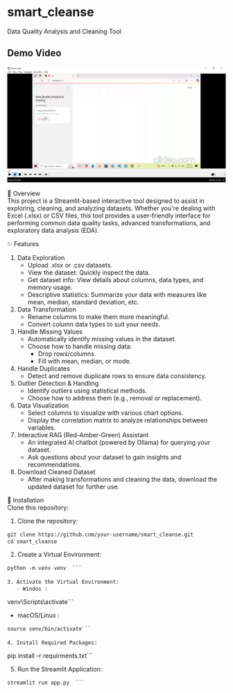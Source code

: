 # smart_cleanse
Data Quality Analysis and Cleaning Tool

## Demo Video

[![Watch the demo](assets/DemoImage.png)](assets/Demo.mp4)

🌟 Overview  
This project is a Streamlit-based interactive tool designed to assist in exploring, cleaning, and analyzing datasets. Whether you're dealing with Excel (.xlsx) or CSV files, this tool provides a user-friendly interface for performing common data quality tasks, advanced transformations, and exploratory data analysis (EDA).

✨ Features  
1. Data Exploration  
   - Upload .xlsx or .csv datasets.  
   - View the dataset: Quickly inspect the data.  
   - Get dataset info: View details about columns, data types, and memory usage.  
   - Descriptive statistics: Summarize your data with measures like mean, median, standard deviation, etc.  
2. Data Transformation  
   - Rename columns to make them more meaningful.  
   - Convert column data types to suit your needs.  
3. Handle Missing Values  
   - Automatically identify missing values in the dataset.  
   - Choose how to handle missing data:  
     - Drop rows/columns.  
     - Fill with mean, median, or mode.  
4. Handle Duplicates  
   - Detect and remove duplicate rows to ensure data consistency.  
5. Outlier Detection & Handling  
   - Identify outliers using statistical methods.  
   - Choose how to address them (e.g., removal or replacement).  
6. Data Visualization  
   - Select columns to visualize with various chart options.  
   - Display the correlation matrix to analyze relationships between variables.  
7. Interactive RAG (Red-Amber-Green) Assistant  
   - An integrated AI chatbot (powered by Ollama) for querying your dataset.  
   - Ask questions about your dataset to gain insights and recommendations.  
8. Download Cleaned Dataset  
   - After making transformations and cleaning the data, download the updated dataset for further use.

🔧 Installation  
Clone this repository:
1. Clone the repository:
```
git clone https://github.com/your-username/smart_cleanse.git  
cd smart_cleanse
```

2. Create a Virtual Environment:
```
python -m venv venv  ```

3. Activate the Virtual Environment:
   - Windos :
   ```
   venv\Scripts\activate```

   - macOS/Linux :
   ```
   source venv/bin/activate```

4. Install Required Packages:
```
pip install -r requirments.txt```

5. Run the Streamlit Application:
```
streamlit run app.py  ```


  



